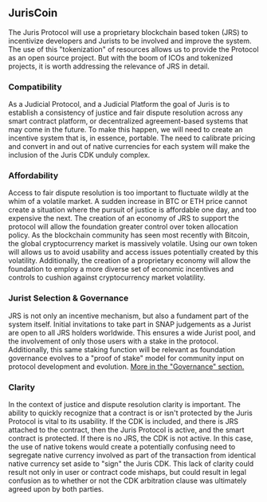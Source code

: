 ## JurisCoin

The Juris Protocol will use a proprietary blockchain based token \(JRS\) to incentivize developers and Jurists to be involved and improve the system. The use of this "tokenization" of resources allows us to provide the Protocol as an open source project. But with the boom of ICOs and tokenized projects, it is worth addressing the relevance of JRS in detail.

### Compatibility

As a Judicial Protocol, and a Judicial Platform the goal of Juris is to establish a consistency of justice and fair dispute resolution across any smart contract platform, or decentralized agreement-based systems that may come in the future. To make this happen, we will need to create an incentive system that is, in essence, portable. The need to calibrate pricing and convert in and out of native currencies for each system will make the inclusion of the Juris CDK unduly complex.

### Affordability

Access to fair dispute resolution is too important to fluctuate wildly at the whim of a volatile market. A sudden increase in BTC or ETH price cannot create a situation where the pursuit of justice is affordable one day, and too expensive the next. The creation of an economy of JRS to support the protocol will allow the foundation greater control over token allocation policy. As the blockchain community has seen most recently with Bitcoin, the global cryptocurrency market is massively volatile. Using our own token will allows us to avoid usability and access issues potentially created by this volatility. Additionally, the creation of a proprietary economy will allow the foundation to employ a more diverse set of economic incentives and controls to cushion against cryptocurrency market volatility.

### Jurist Selection & Governance

JRS is not only an incentive mechanism, but also a fundament part of the system itself. Initial invitations to take part in SNAP judgements as a Jurist are open to all JRS holders worldwide. This ensures a wide Jurist pool, and the involvement of only those users with a stake in the protocol. Additionally, this same staking function will be relevant as foundation governance evolves to a "proof of stake" model for community input on protocol development and evolution. [More in the "Governance" section.](/governance.md)

### Clarity

In the context of justice and dispute resolution clarity is important. The ability to quickly recognize that a contract is or isn't protected by the Juris Protocol is vital to its usability. If the CDK is included, and there is JRS attached to the contract, then the Juris Protocol is active, and the smart contract is protected. If there is no JRS, the CDK is not active. In this case, the use of native tokens would create a potentially confusing need to segregate native currency involved as part of the transaction from identical native currency set aside to "sign" the Juris CDK. This lack of clarity could result not only in user or contract code mishaps, but could result in legal confusion as to whether or not the CDK arbitration clause was ultimately agreed upon by both parties.

